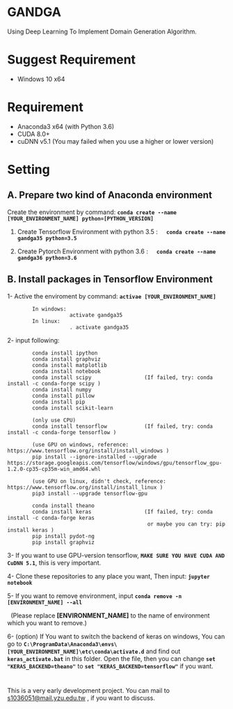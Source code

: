 # GANDGA
Using Deep Learning To Implement Domain Generation Algorithm.

# Suggest Requirement
* Windows 10 x64

# Requirement
* Anaconda3 x64 (with Python 3.6)
* CUDA 8.0+
* cuDNN v5.1 (You may failed when you use a higher or lower version)

# Setting

## A. Prepare two kind of Anaconda environment

Create the environment by command: **`conda create --name [YOUR_ENVIRONMENT_NAME] python=[PYTHON_VERSION]`**

1. Create Tensorflow Environment with python 3.5 :     **`conda create --name gandga35 python=3.5`**

2. Create Pytorch Environment with python 3.6 :     **`conda create --name gandga36 python=3.6`**


## B. Install packages in Tensorflow Environment

1- Active the enviroment by command: **`activae [YOUR_ENVIRONMENT_NAME]`**

            In windows:
                        activate gandga35
            In linux:
                        . activate gandga35
    
2- input following:

            conda install ipython
            conda install graphviz
            conda install matplotlib
            conda install notebook
            conda install scipy                 (If failed, try: conda install -c conda-forge scipy )
            conda install numpy 
            conda install pillow
            conda install pip
            conda install scikit-learn
            
            (only use CPU)
            conda install tensorflow            (If failed, try: conda install -c conda-forge tensorflow )
            
            (use GPU on windows, reference: https://www.tensorflow.org/install/install_windows )
            pip install --ignore-installed --upgrade https://storage.googleapis.com/tensorflow/windows/gpu/tensorflow_gpu-1.2.0-cp35-cp35m-win_amd64.whl
            
            (use GPU on linux, didn't check, reference: https://www.tensorflow.org/install/install_linux )
            pip3 install --upgrade tensorflow-gpu
            
            conda install theano
            conda install keras                 (If failed, try: conda install -c conda-forge keras 
                                                 or maybe you can try: pip install keras )
            pip install pydot-ng  
            pip install graphviz

3- If you want to use GPU-version tensorflow, **`MAKE SURE YOU HAVE CUDA AND CuDNN 5.1`**, this is very important.

4- Clone these repositories to any place you want, Then input: **`jupyter notebook`** 

5- If you want to remove environment, input **`conda remove -n [ENVIRONMENT_NAME] --all`**

   (Please replace **[ENVIRONMENT_NAME]** to the name of environment which you want to remove.)

6- (option) If You want to switch the backend of keras on windows, You can go to **`C:\ProgramData\Anaconda3\envs\[YOUR_ENVIRONMENT_NAME]\etc\conda\activate.d`** and find out **`keras_activate.bat`** in this folder. Open the file, then you can change **`set "KERAS_BACKEND=theano"`** to **`set "KERAS_BACKEND=tensorflow"`** if you want.


#

This is a very early development project.
You can mail to s1036051@mail.yzu.edu.tw , if you want to discuss.
